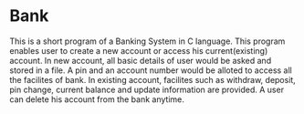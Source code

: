 # Bank
This is a short program of a Banking System in C language.
This program enables user to create a new account or access his current(existing) account.
In new account, all basic details of user would be asked and stored in a file.
A pin and an account number would be alloted to access all the facilites of bank.
In existing account, facilites such as withdraw, deposit, pin change, current balance and update information
are provided. A user can delete his account from the bank anytime.
